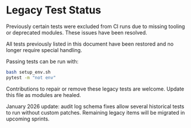 # Legacy Test Status

Previously certain tests were excluded from CI runs due to missing tooling or
deprecated modules. These issues have been resolved.

All tests previously listed in this document have been restored and no longer
require special handling.

Passing tests can be run with:

```bash
bash setup_env.sh
pytest -m "not env"
```

Contributions to repair or remove these legacy tests are welcome. Update this
file as modules are healed.

January 2026 update: audit log schema fixes allow several historical tests to
run without custom patches. Remaining legacy items will be migrated in upcoming
sprints.
